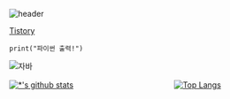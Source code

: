 ![header](https://capsule-render.vercel.app/api?type=transparent&color=gradient&height=100&text=%201fend2%20&&animation=twinkling)



[Tistory]()

```
print("파이썬 출력!")
```


![자바](https://img.shields.io/badge/-자바-007396?style=flat&logo=Java&logoColor=ffffff)

[![*'s github stats](https://github-readme-stats.vercel.app/api?username=1fend2)](https://github.com/1fend2)　　　　　　　　　　　　　[![Top Langs](https://github-readme-stats.vercel.app/api/top-langs/?username=1fend2)](https://github.com/1fend2/github-readme-stats)










<!--
😏😂😡

* 1번
* 2번

# Hi there 👋
## Hi there 👋
### Hi there 👋
#### Hi there 👋
##### Hi there 👋
---
**볼드** <br>
*이탤릭* <br>
~~스트라이크~~ <br>


**1fend2/1fend2** is a ✨ _special_ ✨ repository because its `README.md` (this file) appears on your GitHub profile.

Here are some ideas to get you started:

- 🔭 I’m currently working on ...
- 🌱 I’m currently learning ...
- 👯 I’m looking to collaborate on ...
- 🤔 I’m looking for help with ...
- 💬 Ask me about ...
- 📫 How to reach me: ...
- 😄 Pronouns: ...
- ⚡ Fun fact: ...
-->
